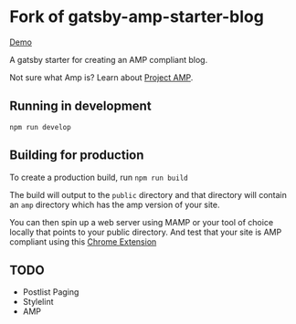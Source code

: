 # Fork of gatsby-amp-starter-blog

[Demo](https://frederiks.github.io/gatsby-amp-blog-starter/)

A gatsby starter for creating an AMP compliant blog.

Not sure what Amp is? Learn about [Project AMP](https://www.ampproject.org).

## Running in development
`npm run develop`

## Building for production

To create a production build, run `npm run build`

The build will output to the `public` directory and that directory will contain an `amp` directory which has the amp version of your site.

You can then spin up a web server using MAMP or your tool of choice locally that points to your public directory. And test that your site is AMP compliant using this [Chrome Extension](https://chrome.google.com/webstore/detail/amp-validator/nmoffdblmcmgeicmolmhobpoocbbmknc?hl=en)

## TODO
* Postlist Paging
* Stylelint
* AMP